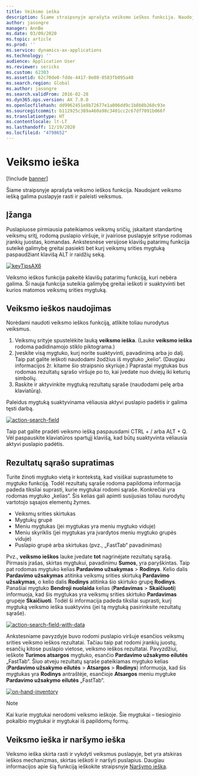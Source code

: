 ```yaml
---
title: Veiksmo ieška
description: Šiame straipsnyje aprašyta veiksmo ieškos funkcija. Naudojant veiksmo iešką galima puslapyje rasti ir paleisti veiksmus.
author: jasongre
manager: AnnBe
ms.date: 03/09/2020
ms.topic: article
ms.prod: ''
ms.service: dynamics-ax-applications
ms.technology: ''
audience: Application User
ms.reviewer: sericks
ms.custom: 62303
ms.assetid: 62c70de0-fdde-4417-8e08-0583fb095a40
ms.search.region: Global
ms.author: jasongre
ms.search.validFrom: 2016-02-28
ms.dyn365.ops.version: AX 7.0.0
ms.openlocfilehash: dd9962451e8b72677e1a006dd9c1b8b8b268c93e
ms.sourcegitcommit: b112925c389a460a98c3401cc2c67df7091b066f
ms.translationtype: HT
ms.contentlocale: lt-LT
ms.lasthandoff: 12/19/2020
ms.locfileid: "4798652"
---
```

# <a name="action-search"></a>Veiksmo ieška

[!include [banner](../includes/banner.md)]

Šiame straipsnyje aprašyta veiksmo ieškos funkcija. Naudojant veiksmo iešką galima puslapyje rasti ir paleisti veiksmus.

## <a name="introduction"></a>Įžanga

Puslapiuose pirmiausia pateikiamos veiksmų sričių, įskaitant standartinę veiksmų sritį, rodomą puslapio viršuje, ir įvairiose puslapyje srityse rodomas įrankių juostas, komandas. Ankstesnėse versijose klavišų patarimų funkcija suteikė galimybę greitai pasiekti bet kurį veiksmų srities mygtuką paspaudžiant klavišą ALT ir raidžių seką.

[![keyTipsAX6](./media/keytipsax6.png)](./media/keytipsax6.png)

Veiksmo ieškos funkcija pakeitė klavišų patarimų funkciją, kuri nebėra galima. Ši nauja funkcija suteikia galimybę greitai ieškoti ir suaktyvinti bet kurios matomos veiksmų srities mygtuką.

## <a name="using-action-search"></a>Veiksmo ieškos naudojimas

Norėdami naudoti veiksmo ieškos funkciją, atlikite toliau nurodytus veiksmus.

1. Veiksmų srityje spustelėkite lauką **veiksmo ieška**. (Lauke **veiksmo ieška** rodoma padidinamojo stiklo piktograma.)
2. Įveskite visą mygtuko, kurį norite suaktyvinti, pavadinimą arba jo dalį. Taip pat galite ieškoti naudodami žodžius iš mygtuko „kelio“. (Daugiau informacijos žr. kitame šio straipsnio skyriuje.) Paprastai mygtukas bus rodomas rezultatų sąrašo viršuje po to, kai įvedate nuo dviejų iki keturių simbolių.
3. Raskite ir aktyvinkite mygtuką rezultatų sąraše (naudodami pelę arba klaviatūrą).

Paleidus mygtuką suaktyvinama vėliausia aktyvi puslapio padėtis ir galima tęsti darbą.

[![action-search-field](./media/action-search-field.png)](./media/action-search-field.png)

Taip pat galite pradėti veiksmo iešką paspausdami CTRL + / arba ALT + Q. Vėl paspauskite klaviatūros spartųjį klavišą, kad būtų suaktyvinta vėliausia aktyvi puslapio padėtis.

## <a name="understanding-the-results-list"></a>Rezultatų sąrašo supratimas

Turite žinoti mygtuko vietą ir kontekstą, kad visiškai suprastumėte to mygtuko funkciją. Todėl rezultatų sąraše rodoma papildoma informacija padeda tiksliai suprasti, kurie mygtukai rodomi sąraše. Konkrečiai yra rodomas mygtuko „kelias“. Šis kelias gali apimti susijusias toliau nurodytų vartotojo sąsajos elementų žymes.

- Veiksmų srities skirtukas
- Mygtukų grupė
- Meniu mygtukas (jei mygtukas yra meniu mygtuko viduje)
- Meniu skyriklis (jei mygtukas yra įvardytos meniu mygtuko grupės viduje)
- Puslapio grupė arba skirtukas (pvz., „FastTab“ pavadinimas)

Pvz., **veiksmo ieškos** lauke įvedate **tot** nagrinėjate rezultatų sąrašą. Pirmasis įrašas, skirtas mygtukui, pavadinimu **Sumos**, yra paryškintas. Taip pat rodomas mygtuko kelias **Pardavimo užsakymas** &gt; **Rodinys**. Kelio dalis **Pardavimo užsakymas** atitinka veiksmų srities skirtuką **Pardavimo užsakymas**, o kelio dalis **Rodinys** atitinka šio skirtuko grupę **Rodinys**. Panašiai mygtuko **Bendroji nuolaida** kelias (**Pardavimas** &gt; **Skaičiuoti**) informuoja, kad šis mygtukas yra veiksmų srities skirtuko **Pardavimas** grupėje **Skaičiuoti**. Todėl ši informacija padeda tiksliai suprasti, kurį mygtuką veiksmo ieška suaktyvins (jei tą mygtuką pasirinksite rezultatų sąraše).

[![action-search-field-with-data](./media/action-search-field-with-data.png)](./media/action-search-field-with-data.png)

Ankstesniame pavyzdyje buvo rodomi puslapio viršuje esančios veiksmų srities veiksmo ieškos rezultatai. Tačiau taip pat rodomi įrankių juostų, esančių kitose puslapio vietose, veiksmo ieškos rezultatai. Pavyzdžiui, ieškote **Turimos atsargos** mygtuko, esančio **Pardavimo užsakymo eilutės** „FastTab“. Šiuo atveju rezultatų sąraše pateikiamas mygtuko kelias (**Pardavimo užsakymo eilutės** &gt; **Atsargos** &gt; **Rodinys**) informuoja, kad šis mygtukas yra **Rodinys** antraštėje, esančioje **Atsargos** meniu mygtuke **Pardavimo užsakymo eilutės** „FastTab“.

[![on-hand-inventory](./media/on-hand-inventory.png)](./media/on-hand-inventory.png)

> [!NOTE]
> Kai kurie mygtukai nerodomi veiksmo ieškoje. Šie mygtukai – tiesioginio pokalbio mygtukai ir mygtukai iš papildomų formų. 

## <a name="action-search-vs-navigation-search"></a>Veiksmo ieška ir naršymo ieška

Veiksmo ieška skirta rasti ir vykdyti veiksmus puslapyje, bet yra atskiras ieškos mechanizmas, skirtas ieškoti ir naršyti puslapius. Daugiau informacijos apie šią funkciją ieškokite straipsnyje [Naršymo ieška](navigation-search.md).
